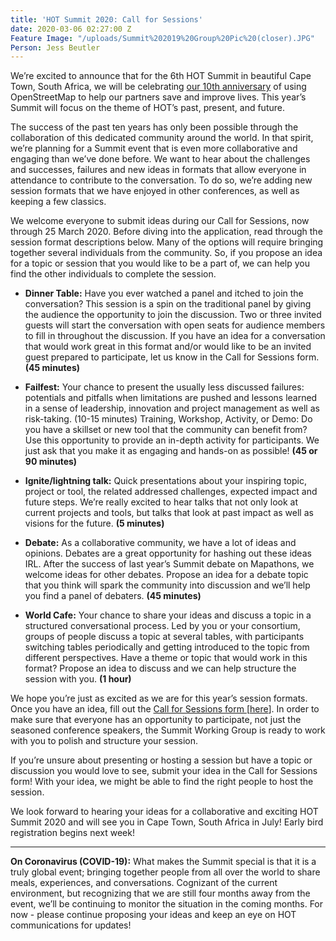```yaml
---
title: 'HOT Summit 2020: Call for Sessions'
date: 2020-03-06 02:27:00 Z
Feature Image: "/uploads/Summit%202019%20Group%20Pic%20(closer).JPG"
Person: Jess Beutler
---
```


We’re excited to announce that for the 6th HOT Summit in beautiful Cape Town, South Africa, we will be celebrating [our 10th anniversary](http://hotosm.org/updates/haiti-10-years-later-growth-of-a-crisis-mapping-community/) of using OpenStreetMap to help our partners save and improve lives. This year’s Summit will focus on the theme of HOT’s past, present, and future.

The success of the past ten years has only been possible through the collaboration of this dedicated community around the world. In that spirit, we’re planning for a Summit event that is even more collaborative and engaging than we’ve done before. We want to hear about the challenges and successes, failures and new ideas in formats that allow everyone in attendance to contribute to the conversation. To do so, we’re adding new session formats that we have enjoyed in other conferences, as well as keeping a few classics.

We welcome everyone to submit ideas during our Call for Sessions, now through 25 March 2020. Before diving into the application, read through the session format descriptions below. Many of the options will require bringing together several individuals from the community. So, if you propose an idea for a topic or session that you would like to be a part of, we can help you find the other individuals to complete the session.

* **Dinner Table:** Have you ever watched a panel and itched to join the conversation? This session is a spin on the traditional panel by giving the audience the opportunity to join the discussion. Two or three invited guests will start the conversation with open seats for audience members to fill in throughout the discussion. If you have an idea for a conversation that would work great in this format and/or would like to be an invited guest prepared to participate, let us know in the Call for Sessions form. **(45 minutes)**

* **Failfest:** Your chance to present the usually less discussed failures: potentials and pitfalls when limitations are pushed and lessons learned in a sense of leadership, innovation and project management as well as risk-taking. (10-15 minutes)
  Training, Workshop, Activity, or Demo: Do you have a skillset or new tool that the community can benefit from? Use this opportunity to provide an in-depth activity for participants. We just ask that you make it as engaging and hands-on as possible! **(45 or 90 minutes)**

* **Ignite/lightning talk:** Quick presentations about your inspiring topic, project or tool, the related addressed challenges, expected impact and future steps. We’re really excited to hear talks that not only look at current projects and tools, but talks that look at past impact as well as visions for the future. **(5 minutes)**

* **Debate:** As a collaborative community, we have a lot of ideas and opinions. Debates are a great opportunity for hashing out these ideas IRL. After the success of last year’s Summit debate on Mapathons, we welcome ideas for other debates. Propose an idea for a debate topic that you think will spark the community into discussion and we’ll help you find a panel of debaters. **(45 minutes)**

* **World Cafe:** Your chance to share your ideas and discuss a topic in a structured conversational process. Led by you or your consortium, groups of people discuss a topic at several tables, with participants switching tables periodically and getting introduced to the topic from different perspectives. Have a theme or topic that would work in this format? Propose an idea to discuss and we can help structure the session with you. **(1 hour)**

We hope you’re just as excited as we are for this year’s session formats. Once you have an idea, fill out the [Call for Sessions form ](https://docs.google.com/forms/d/e/1FAIpQLSdCKnNVcKjDA8H6LtwegBbXuLF9lgjgt3ZgT7mTRoOj73hGVg/viewform)\[[here](https://docs.google.com/forms/d/e/1FAIpQLSdCKnNVcKjDA8H6LtwegBbXuLF9lgjgt3ZgT7mTRoOj73hGVg/viewform)\]. In order to make sure that everyone has an opportunity to participate, not just the seasoned conference speakers, the Summit Working Group is ready to work with you to polish and structure your session.

If you’re unsure about presenting or hosting a session but have a topic or discussion you would love to see, submit your idea in the Call for Sessions form! With your idea, we might be able to find the right people to host the session.

We look forward to hearing your ideas for a collaborative and exciting HOT Summit 2020 and will see you in Cape Town, South Africa in July! Early bird registration begins next week!

---

**On Coronavirus (COVID-19):** What makes the Summit special is that it is a truly global event; bringing together people from all over the world to share meals, experiences, and conversations. Cognizant of the current environment, but recognizing that we are still four months away from the event, we’ll be continuing to monitor the situation in the coming months. For now - please continue proposing your ideas and keep an eye on HOT communications for updates!
